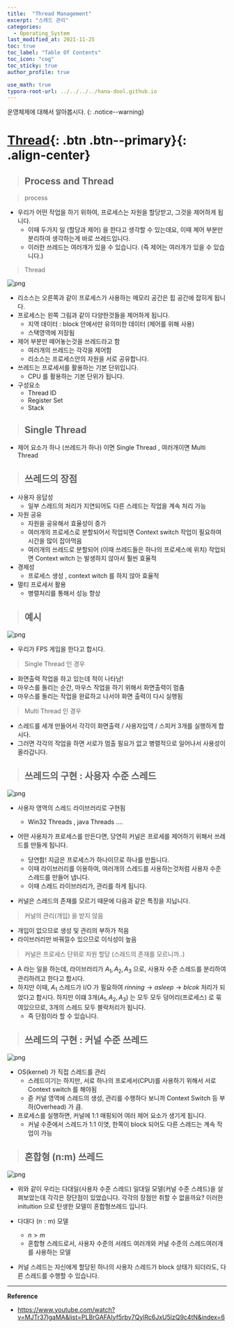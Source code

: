 ```yaml
---
title:  "Thread Management"
excerpt: "스레드 관리"
categories:
  - Operating_System
last_modified_at: 2021-11-25
toc: true
toc_label: "Table Of Contents"
toc_icon: "cog"
toc_sticky: true
author_profile: true

use_math: true
typora-root-url: ../../../../hana-dool.github.io
---
```


 운영체제에 대해서 알아봅시다.
{: .notice--warning}

# [Thread](#link){: .btn .btn--primary}{: .align-center}

> ## Process and Thread

> process 

- 우리가 어떤 작업을 하기 위하여, 프로세스는 자원을 할당받고, 그것을 제어하게 됩니다. 
  - 이때 두가지 일 (할당과 제어) 을 한다고 생각할 수 있는데요, 이때 제어 부분만 분리하여 생각하는게 바로 쓰레드입니다. 
  - 이러한 쓰레드는 여러개가 있을 수 있습니다. (즉 제어는 여러개가 있을 수 있습니다.)

> Thread

![png](/assets/images/Program/16_1.png)

- 리소스는 오른쪽과 같이 프로세스가 사용하는 메모리 공간은 힙 공간에 잡히게 됩니다.
- 프로세스는 왼쪽 그림과 같이 다양한것들을 제어하게 됩니다.
  - 지역 데이터 : block 안에서만 유의미한 데이터 (제어를 위해 사용)
  - 스택영역에 저장됨
- 제어 부분만 떼어놓는것을 쓰레드라고 함
  - 여러개의 쓰레드는 각각을 제어함
  - 리소스는 프로세스안의 자원을 서로 공유합니다. 
- 쓰레드는  프로세서를 활용하는 기본 단위입니다.
  - CPU 를 활용하는 기본 단위가 됩니다. 
- 구성요소 
  - Thread ID
  - Register Set
  - Stack

> ## Single Thread 

- 제어 요소가 하나 (쓰레드가 하나) 이면 Single Thread , 여러개이면 Multi Thread

> ## 쓰레드의 장점

- 사용자 응답성
  - 일부 스레드의 처리가 지연되어도 다른 스레드는 작업을 계속 처리 가능
- 자원 공유
  - 자원을 공유해서 효율성이 증가 
  - 여러개의 프로세스로 분할되어서 작업되면 Context switch 작업이 필요하여 시간을 많이 잡아먹음
  - 여러개의 쓰레드로 분할되어 (이때 쓰레드들은 하나의 프로세스에 위치) 작업되면 Context witch 는 발생하지 않아서 훨씬 효율적
- 경제성 
  - 프로세스 생성 , context witch 를 하지 않아 효율적
- 멀티 프로세서 활용
  - 병렬처리를 통해서 성능 향상

> ## 예시

![png](/assets/images/Program/16_2.png)

- 우리가 FPS 게임을 한다고 합시다. 

> Single Thread 인 경우

- 화면출력 작업을 하고 있는데 적이 나타남!
- 마우스를 돌리는 순간, 마우스 작업을 하기 위해서 화면출력이 멈춤
- 마우스를 돌리는 작업을 완료하고 나서야 화면 출력이 다시 실행됨

> Multi Thread 인 경우

- 스레드를 세개 만들어서 각각이 화면출력 / 사용자입역 / 스피커 3개를 실행하게 합시다.
- 그러면 각각의 작업을 하면 서로가 멈출 필요가 없고 병렬적으로 일어나서 사용성이 올라갑니다.

> ## 쓰레드의 구현 : 사용자 수준 스레드

![png](/assets/images/Program/17_1.png)

- 사용자 영역의 스레드 라이브러리로 구현됨
  - Win32 Threads , java Threads .... 
- 어떤 사용자가 프로세스를 만든다면, 당연히 커널은 프로세를 제어하기 위해서 쓰레드를 만들게 됩니다. 
  - 당연함! 지금은 프로세스가 하나이므로 하나를 만듭니다.
  - 이때 라이브러리를 이용하여, 여러개의 스레드를 사용하는것처럼 사용자 수준 스레드를 만들어 냅니다.
  - 이때 스레드 라이브러리가, 관리를 하게 됩니다.

- 커널은 스레드의 존재를 모르기 때문에 다음과 같은 특징을 지닙니다.

> 커널의 관리(개입) 을 받지 않음 

- 개입이 없으므로 생성 및 관리의 부하가 적음
- 라이브러리만 바꿔낄수 있으므로 이식성이 높음

> 커널은 프로세스 단위로 자원 할당 (스레드의 존재를 모르니까..)

- A 라는 일을 하는데, 라이브러리가 $A_1, A_2 ,A_3$ 으로, 사용자 수준 스레드를 분리하여 관리하려고 한다고 합시다.
- 하지만 이때, $A_1$ 스레드가 I/O 가 필요하여 $rinning \to asleep \to blcok$ 처리가 되었다고 합시다. 하지만 이떄 3개($A_1, A_2 ,A_3$) 는 모두 모두 덩어리(프로세스) 로 묶여있으므로, 3개의 스레드 모두 블락처리가 됩니다.
  - 즉 단점이라 할 수 있습니다.

> ## 쓰레드의 구현 : 커널 수준 쓰레드

![png](/assets/images/Program/17_2.png)

- OS(kernel) 가 직접 스레드를 관리
  - 스레드이기는 하지만, 서로 하나의 프로세서(CPU)를 사용하기 위해서 서로 Context switch 를 해야됨
  - 즏 커널 영역에 스레드의 생성, 관리를 수행하다 보니까 Context Switch 등 부하(Overhead) 가 큼.
- 프로세스를 실행하면, 커널에 1:1 매핑되어 여러 제어 요소가 생기게 됩니다. 
  - 커널 수준에서 스레드가 1:1 이엿, 한쪽이 block 되어도 다른 스레드는 계속 작업이 가능

> ## 혼합형 (n:m) 쓰레드

![png](/assets/images/Program/17_3.png)

- 위와 같이 우리는 다대일(사용자 수준 스레드) 일대일 모델(커널 수준 스레드)을 살펴보았는데 각각은 장단점이 있었습니다. 각각의 장점만 취할 수 없을까요? 이러한 inituition 으로 탄생한 모델이 혼합형쓰레드 입니다. 

- 다대다 $(\mathrm{n}: \mathrm{m})$ 모델

  - $n>m$
  - 혼합형 스레드로서, 사용자 수준의 서레드 여러개와 커널 수준의 스레드여러개를 사용하는 모델

- 커널 스레드는 자신에게 할당된 하나의 사용자 스레드가 block 상태가 되더라도, 다른 스레드를 수행할 수 있습니다.

  

---

**Reference**

- <https://www.youtube.com/watch?v=MJTr37lgaMA&list=PLBrGAFAIyf5rby7QylRc6JxU5lzQ9c4tN&index=6>

